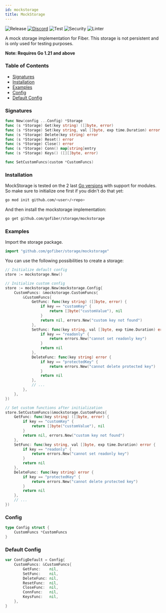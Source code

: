 ```yaml
---
id: mockstorage
title: MockStorage
---
```



![Release](https://img.shields.io/github/v/tag/gofiber/storage?filter=mockstorage*)
[![Discord](https://img.shields.io/discord/704680098577514527?style=flat&label=%F0%9F%92%AC%20discord&color=00ACD7)](https://gofiber.io/discord)
![Test](https://img.shields.io/github/actions/workflow/status/gofiber/storage/test-mockstorage.yml?label=Tests)
![Security](https://img.shields.io/github/actions/workflow/status/gofiber/storage/gosec.yml?label=Security)
![Linter](https://img.shields.io/github/actions/workflow/status/gofiber/storage/linter.yml?label=Linter)

A mock storage implementation for Fiber. This storage is not persistent and is only used for testing purposes.

**Note: Requires Go 1.21 and above**

### Table of Contents
- [Signatures](#signatures)
- [Installation](#installation)
- [Examples](#examples)
- [Config](#config)
- [Default Config](#default-config)


### Signatures
```go
func New(config ...Config) *Storage
func (s *Storage) Get(key string) ([]byte, error)
func (s *Storage) Set(key string, val []byte, exp time.Duration) error
func (s *Storage) Delete(key string) error
func (s *Storage) Reset() error
func (s *Storage) Close() error
func (s *Storage) Conn() map[string]entry
func (s *Storage) Keys() ([][]byte, error)

func SetCustomFuncs(custom *CustomFuncs)
```

### Installation
MockStorage is tested on the 2 last [Go versions](https://golang.org/dl/) with support for modules. So make sure to initialize one first if you didn't do that yet:
```bash
go mod init github.com/<user>/<repo>
```
And then install the mockstorage implementation:
```bash
go get github.com/gofiber/storage/mockstorage
```

### Examples
Import the storage package.
```go
import "github.com/gofiber/storage/mockstorage"
```

You can use the following possibilities to create a storage:
```go
// Initialize default config
store := mockstorage.New()

// Initialize custom config
store := mockstorage.New(mockstorage.Config{
	CustomFuncs: &mockstorage.CustomFuncs{
		&CustomFuncs{
			GetFunc: func(key string) ([]byte, error) {
				if key == "customKey" {
					return []byte("customValue"), nil
				}
				return nil, errors.New("custom key not found")
			},
			SetFunc: func(key string, val []byte, exp time.Duration) error {
				if key == "readonly" {
					return errors.New("cannot set readonly key")
				}
				return nil
			},
			DeleteFunc: func(key string) error {
				if key == "protectedKey" {
					return errors.New("cannot delete protected key")
				}
				return nil
			},
			// ...
		},
	},
})

// Set custom functions after initialization
store.SetCustomFuncs(&mockstorage.CustomFuncs{
	GetFunc: func(key string) ([]byte, error) {
		if key == "customKey" {
			return []byte("customValue"), nil
		}
		return nil, errors.New("custom key not found")
	},
	SetFunc: func(key string, val []byte, exp time.Duration) error {
		if key == "readonly" {
			return errors.New("cannot set readonly key")
		}
		return nil
	},
	DeleteFunc: func(key string) error {
		if key == "protectedKey" {
			return errors.New("cannot delete protected key")
		}
		return nil
	},
	// ...
})
```

### Config
```go
type Config struct {
	CustomFuncs *CustomFuncs
}
```

### Default Config
```go
var ConfigDefault = Config{
	CustomFuncs: &CustomFuncs{
		GetFunc:    nil,
		SetFunc:    nil,
		DeleteFunc: nil,
		ResetFunc:  nil,
		CloseFunc:  nil,
		ConnFunc:   nil,
		KeysFunc:   nil,
	},
}
```
